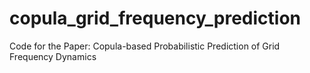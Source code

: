 # copula_grid_frequency_prediction
Code for the Paper: Copula-based Probabilistic Prediction of Grid Frequency Dynamics

